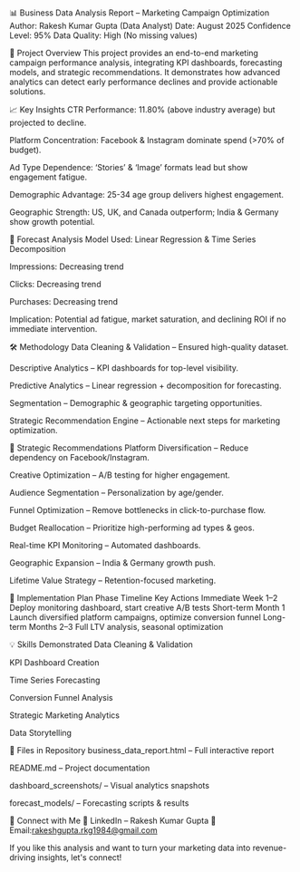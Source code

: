 📊 Business Data Analysis Report – Marketing Campaign Optimization
Author: Rakesh Kumar Gupta (Data Analyst)
Date: August 2025
Confidence Level: 95%
Data Quality: High (No missing values)

📌 Project Overview
This project provides an end-to-end marketing campaign performance analysis, integrating KPI dashboards, forecasting models, and strategic recommendations. It demonstrates how advanced analytics can detect early performance declines and provide actionable solutions.

📈 Key Insights
CTR Performance: 11.80% (above industry average) but projected to decline.

Platform Concentration: Facebook & Instagram dominate spend (>70% of budget).

Ad Type Dependence: ‘Stories’ & ‘Image’ formats lead but show engagement fatigue.

Demographic Advantage: 25-34 age group delivers highest engagement.

Geographic Strength: US, UK, and Canada outperform; India & Germany show growth potential.

🔮 Forecast Analysis
Model Used: Linear Regression & Time Series Decomposition

Impressions: Decreasing trend

Clicks: Decreasing trend

Purchases: Decreasing trend

Implication: Potential ad fatigue, market saturation, and declining ROI if no immediate intervention.

🛠 Methodology
Data Cleaning & Validation – Ensured high-quality dataset.

Descriptive Analytics – KPI dashboards for top-level visibility.

Predictive Analytics – Linear regression + decomposition for forecasting.

Segmentation – Demographic & geographic targeting opportunities.

Strategic Recommendation Engine – Actionable next steps for marketing optimization.

🎯 Strategic Recommendations
Platform Diversification – Reduce dependency on Facebook/Instagram.

Creative Optimization – A/B testing for higher engagement.

Audience Segmentation – Personalization by age/gender.

Funnel Optimization – Remove bottlenecks in click-to-purchase flow.

Budget Reallocation – Prioritize high-performing ad types & geos.

Real-time KPI Monitoring – Automated dashboards.

Geographic Expansion – India & Germany growth push.

Lifetime Value Strategy – Retention-focused marketing.

📅 Implementation Plan
Phase	Timeline	Key Actions
Immediate	Week 1–2	Deploy monitoring dashboard, start creative A/B tests
Short-term	Month 1	Launch diversified platform campaigns, optimize conversion funnel
Long-term	Months 2–3	Full LTV analysis, seasonal optimization

💡 Skills Demonstrated
Data Cleaning & Validation

KPI Dashboard Creation

Time Series Forecasting

Conversion Funnel Analysis

Strategic Marketing Analytics

Data Storytelling

📂 Files in Repository
business_data_report.html – Full interactive report

README.md – Project documentation

dashboard_screenshots/ – Visual analytics snapshots

forecast_models/ – Forecasting scripts & results

📣 Connect with Me
🔗 LinkedIn – Rakesh Kumar Gupta
📧 Email:rakeshgupta.rkg1984@gmail.com

If you like this analysis and want to turn your marketing data into revenue-driving insights, let's connect!

